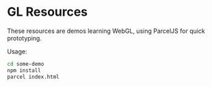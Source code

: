 # GL Resources

These resources are demos learning WebGL, using ParcelJS for quick prototyping.

Usage:

``` bash
cd some-demo
npm install
parcel index.html
```
